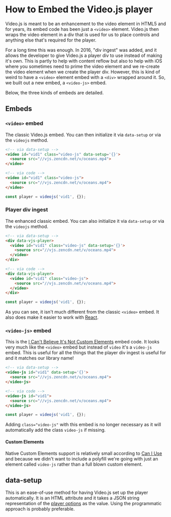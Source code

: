 # How to Embed the Video.js player

Video.js is meant to be an enhancement to the video element in HTML5 and for years, its embed code has been just a `<video>` element.
Video.js then wraps the video element in a div that is used for us to place controls and anything else that's required for the player.

For a long time this was enough. In 2016, "div ingest" was added, and it allows the developer to give Video.js a player div to use instead of making it's own.
This is partly to help with content reflow but also to help with iOS where you sometimes need to prime the video element and we re-create the video element when we create the player div.
However, this is kind of weird to have a `<video>` element embed with a `<div>` wrapped around it. So, we built out a new embed, a `<video-js>` embed.

Below, the three kinds of embeds are detailed.

## Embeds
### `<video>` embed
The classic Video.js embed. You can then initialize it via `data-setup` or via the `videojs` method.

```html
<!-- via data-setup -->
<video id="vid1" class="video-js" data-setup='{}'>
  <source src="//vjs.zencdn.net/v/oceans.mp4">
</video>

<!-- via code -->
<video id="vid1" class="video-js">
  <source src="//vjs.zencdn.net/v/oceans.mp4">
</video>
```
```js
const player = videojs('vid1', {});
```

### Player div ingest
The enhanced classic embed. You can also initialize it via `data-setup` or via the `videojs` method.

```html
<!-- via data-setup -->
<div data-vjs-player>
  <video id="vid1" class="video-js" data-setup='{}'>
    <source src="//vjs.zencdn.net/v/oceans.mp4">
  </video>
</div>

<!-- via code -->
<div data-vjs-player>
  <video id="vid1" class="video-js">
    <source src="//vjs.zencdn.net/v/oceans.mp4">
  </video>
</div>
```
```js
const player = videojs('vid1', {});
```

As you can see, it isn't much different from the classic `<video>` embed. It also does make it easier to work with [React](/docs/guides/react.md).

### `<video-js>` embed
This is the [I Can't Believe It's Not Custom Elements](https://developers.google.com/web/fundamentals/web-components/customelements) embed code.
It looks very much like the `<video>` embed but instead of `video` it's a `video-js` embed.
This is useful for all the things that the player div ingest is useful for and it matches our library name!

```html
<!-- via data-setup -->
<video-js id="vid1" data-setup='{}'>
  <source src="//vjs.zencdn.net/v/oceans.mp4">
</video-js>

<!-- via code -->
<video-js id="vid1">
  <source src="//vjs.zencdn.net/v/oceans.mp4">
</video-js>
```
```js
const player = videojs('vid1', {});
```

Adding `class="video-js"` with this embed is no longer necessary as it will automatically add the class `video-js` if missing.

#### Custom Elements
Native Custom Elements support is relatively small according to [Can I Use](https://caniuse.com/#feat=custom-elementsv1) and because we didn't want to include a polyfill we're going with just an element called `video-js` rather than a full blown custom element.

## data-setup
This is an ease-of-use method for having Video.js set up the player automatically. It is an HTML attribute and it takes a JSON string representation of the [player options](/docs/guides/options.md) as the value.
Using the programmatic approach is probably preferable.
